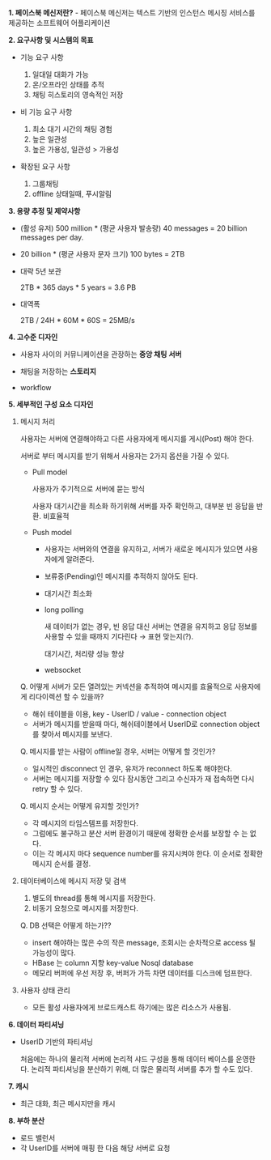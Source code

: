 **1. 페이스북 메신저란?**
    - 페이스북 메신저는 텍스트 기반의 인스턴스 메시징 서비스를 제공하는 소프트웨어 어플리케이션

**2. 요구사항 및 시스템의 목표**

- 기능 요구 사항
    1. 일대일 대화가 가능
    2. 온/오프라인 상태를 추적
    3. 채팅 히스토리의 영속적인 저장

- 비 기능 요구 사항
    1. 최소 대기 시간의 채팅 경험
    2. 높은 일관성
    3. 높은 가용성, 일관성 > 가용성

- 확장된 요구 사항
    1. 그룹채팅
    2. offline 상태일때, 푸시알림

**3. 용량 추정 및 제약사항**

- (활성 유저) 500 million * (평균 사용자 발송량) 40 messages = 20 billion messages per day.
- 20 billion * (평균 사용자 문자 크기) 100 bytes = 2TB
- 대략 5년 보관

    2TB * 365 days * 5 years = 3.6 PB

- 대역폭

    2TB / 24H * 60M * 60S = 25MB/s

**4. 고수준 디자인**

- 사용자 사이의 커뮤니케이션을 관장하는 **중앙 채팅 서버**
- 채팅을 저장하는 **스토리지**
- workflow

    [](https://www.notion.so/3db8791766414841b7185e9d4139747a#38b1a66c98774980a87fbdf5bbd540d3)

**5. 세부적인 구성 요소 디자인**

1) 메시지 처리

    사용자는 서버에 연결해야하고 다른 사용자에게 메시지를 게시(Post) 해야 한다.
    
    서버로 부터 메시지를 받기 위해서 사용자는 2가지 옵션을 가질 수 있다.
    
    - Pull model
    
        사용자가 주기적으로 서버에 묻는 방식
    
        사용자 대기시간을 최소화 하기위해 서버를 자주 확인하고, 대부분 빈 응답을 반환. 비효율적
    
    - Push model
        - 사용자는 서버와의 연결을 유지하고, 서버가 새로운 메시지가 있으면 사용자에게 알려준다.
        - 보류중(Pending)인 메시지를 추적하지 않아도 된다.
        - 대기시간 최소화
        - long polling
    
            새 데이터가 없는 경우, 빈 응답 대신 서버는 연결을 유지하고 응답 정보를 사용할 수 있을 때까지 기다린다 → 표현 맞는지(?).
    
            대기시간, 처리량 성능 향상
    
        - websocket
    
    Q. 어떻게 서버가 모든 열려있는 커넥션을 추적하여 메시지를 효율적으로 사용자에게 리다이렉션 할 수 있을까?
    
    - 해쉬 테이블을 이용, key - UserID / value - connection object
    - 서버가 메시지를 받을때 마다, 해쉬테이블에서 UserID로 connection object를 찾아서 메시지를 보낸다.
    
    Q.  메시지를 받는 사람이 offline일 경우, 서버는 어떻게 할 것인가?
    
    - 일시적인 disconnect 인 경우, 유저가 reconnect 하도록 해야한다.
    - 서버는 메시지를 저장할 수 있다 잠시동안 그리고 수신자가 재 접속하면 다시 retry 할 수 있다.
    
    Q. 메시지 순서는 어떻게 유지할 것인가?
    
    - 각 메시지의 타임스템프를 저장한다.
    - 그럼에도 불구하고 분산 서버 환경이기 때문에 정확한 순서를 보장할 수 는 없다.
    - 이는 각 메시지 마다 sequence number를 유지시켜야 한다. 이 순서로 정확한 메시지 순서를 결정.

2) 데이터베이스에 메시지 저장 및 검색

    1. 별도의 thread를 통해 메시지를 저장한다.
    2. 비동기 요청으로 메시지를 저장한다.

    Q. DB 선택은 어떻게 하는가??
    
    - insert 해야하는 많은 수의 작은 message, 조회시는 순차적으로 access 될 가능성이 많다.
    - HBase 는  column  지향 key-value  Nosql database
    - 메모리 버퍼에 우선 저장 후, 버퍼가 가득 차면 데이터를 디스크에 덤프한다.

3) 사용자 상태 관리

    - 모든 활성 사용자에게 브로드캐스트 하기에는 많은 리소스가 사용됨.

**6. 데이터 파티셔닝**

- UserID 기반의 파티셔닝

    처음에는 하나의 물리적 서버에 논리적 샤드 구성을 통해 데이터 베이스를 운영한다. 논리적 파티셔닝을 분산하기 위해, 더 많은 물리적 서버를 추가 할 수도 있다.
    
**7. 캐시**
- 최근 대화, 최근 메시지만을 캐시

**8. 부하 분산**
- 로드 밸런서 
- 각 UserID를 서버에 매핑 한 다음 해당 서버로 요청